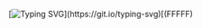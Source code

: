 [![Typing SVG](https://readme-typing-svg.demolab.com/?lines=Goodbye+Papa,+please+pray+for+me.)](https://git.io/typing-svg)[(FFFFF)
